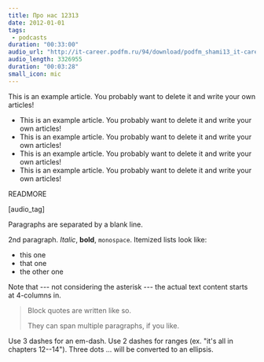 ```yaml
---
title: Про нас 12313
date: 2012-01-01
tags: 
 - podcasts
duration: "00:33:00"
audio_url: "http://it-career.podfm.ru/94/download/podfm_shami13_it-career_88.mp3?stat=rss&soundirect=1"
audio_length: 3326955
duration: "00:03:28"
small_icon: mic
---
```


This is an example article. You probably want to delete it and write your own articles!

 * This is an example article. You probably want to delete it and write your own articles!
 * This is an example article. You probably want to delete it and write your own articles!
 * This is an example article. You probably want to delete it and write your own articles!
 * This is an example article. You probably want to delete it and write your own articles!
 
READMORE

[audio_tag]

Paragraphs are separated by a blank line.

2nd paragraph. *Italic*, **bold**, `monospace`. Itemized lists
look like:

  * this one
  * that one
  * the other one

Note that --- not considering the asterisk --- the actual text
content starts at 4-columns in.

> Block quotes are
> written like so.
>
> They can span multiple paragraphs,
> if you like.

Use 3 dashes for an em-dash. Use 2 dashes for ranges (ex. "it's all in
chapters 12--14"). Three dots ... will be converted to an ellipsis.